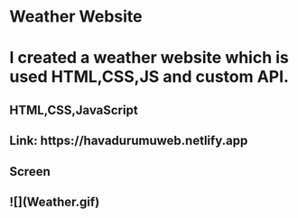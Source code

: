 <h1>Weather Website<h1>

I created a weather website which is used HTML,CSS,JS and custom API.

<h2>HTML,CSS,JavaScript<h2>
<h2>Link: https://havadurumuweb.netlify.app<h2>
<h2> Screen <h2>
![](Weather.gif)
